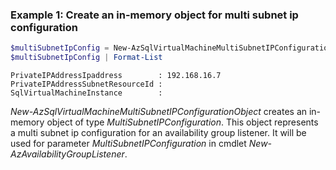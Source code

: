### Example 1: Create an in-memory object for multi subnet ip configuration
```powershell
$multiSubnetIpConfig = New-AzSqlVirtualMachineMultiSubnetIPConfigurationObject -PrivateIPAddressSubnetResourceId $SubnetId -PrivateIPAddressIpaddress $IPAddress -SqlVirtualMachineInstance $SqlVMResourceId
$multiSubnetIpConfig | Format-List
```

```output
PrivateIPAddressIpaddress        : 192.168.16.7
PrivateIPAddressSubnetResourceId : 
SqlVirtualMachineInstance        : 
```

*New-AzSqlVirtualMachineMultiSubnetIPConfigurationObject* creates an in-memory object of type *MultiSubnetIPConfiguration*. This object represents a multi subnet ip configuration for an availability group listener. It will be used for parameter *MultiSubnetIPConfiguration* in cmdlet *New-AzAvailabilityGroupListener*.

